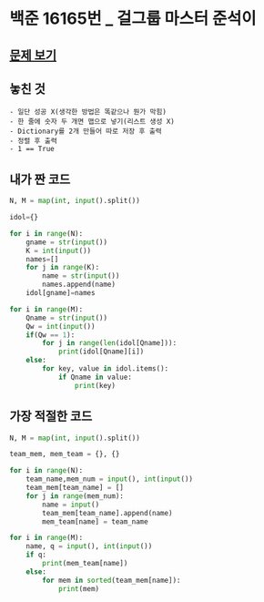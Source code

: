 # 백준 16165번 \_ 걸그룹 마스터 준석이

## [문제 보기](https://www.acmicpc.net/problem/16165)

## 놓친 것

    - 일단 성공 X(생각한 방법은 똑같으나 뭔가 막힘)
    - 한 줄에 숫자 두 개면 맵으로 넣기(리스트 생성 X)
    - Dictionary를 2개 만들어 따로 저장 후 출력
    - 정렬 후 출력
    - 1 == True

## 내가 짠 코드

```python
N, M = map(int, input().split())

idol={}

for i in range(N):
    gname = str(input())
    K = int(input())
    names=[]
    for j in range(K):
        name = str(input())
        names.append(name)
    idol[gname]=names

for i in range(M):
    Qname = str(input())
    Qw = int(input())
    if(Qw == 1):
        for j in range(len(idol[Qname])):
            print(idol[Qname][i])
    else:
        for key, value in idol.items():
            if Qname in value:
                print(key)
```

## 가장 적절한 코드

```python
N, M = map(int, input().split())

team_mem, mem_team = {}, {}

for i in range(N):
    team_name,mem_num = input(), int(input())
    team_mem[team_name] = []
    for j in range(mem_num):
        name = input()
        team_mem[team_name].append(name)
        mem_team[name] = team_name

for i in range(M):
    name, q = input(), int(input())
    if q:
        print(mem_team[name])
    else:
        for mem in sorted(team_mem[name]):
            print(mem)
```
